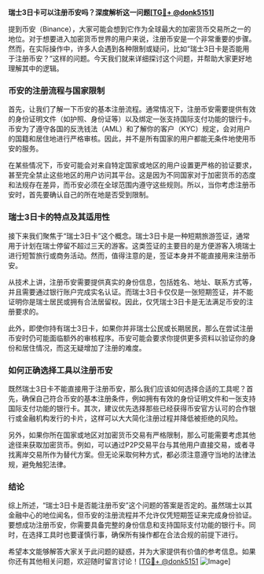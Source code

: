 **瑞士3日卡可以注册币安吗？深度解析这一问题[[TG💪+ @donk5151](https://t.me/s/donk5151)]**

提到币安（Binance），大家可能会想到它作为全球最大的加密货币交易所之一的地位。对于想要进入加密货币世界的用户来说，注册币安是一个非常重要的步骤。然而，在实际操作中，许多人会遇到各种限制或疑问，比如“瑞士3日卡是否能用于注册币安？”这样的问题。今天我们就来详细探讨这个问题，并帮助大家更好地理解其中的逻辑。

### 币安的注册流程与国家限制

首先，让我们了解一下币安的基本注册流程。通常情况下，注册币安需要提供有效的身份证明文件（如护照、身份证等）以及绑定一张支持国际支付功能的银行卡。币安为了遵守各国的反洗钱法（AML）和了解你的客户（KYC）规定，会对用户的国籍和居住地进行严格审核。因此，并不是所有国家的用户都能无条件地使用币安的服务。

在某些情况下，币安可能会对来自特定国家或地区的用户设置更严格的验证要求，甚至完全禁止这些地区的用户访问其平台。这是因为不同国家对于加密货币的态度和法规存在差异，而币安必须在全球范围内遵守这些规则。所以，当你考虑注册币安时，首先要确认自己的所在地是否受到限制。

### 瑞士3日卡的特点及其适用性

接下来我们聚焦于“瑞士3日卡”这个概念。瑞士3日卡是一种短期旅游签证，通常用于计划在瑞士停留不超过三天的游客。这类签证的主要目的是方便游客入境瑞士进行短暂旅行或商务活动。然而，值得注意的是，签证本身并不能直接用来注册币安。

从技术上讲，注册币安需要提供真实的身份信息，包括姓名、地址、联系方式等，并且需要通过银行账户完成实名认证。而瑞士3日卡仅仅是一张短期签证，并不能证明你是瑞士居民或拥有合法居留权。因此，仅凭瑞士3日卡是无法满足币安的注册要求的。

此外，即使你持有瑞士3日卡，如果你并非瑞士公民或长期居民，那么在尝试注册币安时仍可能面临额外的审核程序。币安可能会要求你提供更多资料以验证你的身份和居住情况，而这无疑增加了注册的难度。

### 如何正确选择工具以注册币安

既然瑞士3日卡不能直接用于注册币安，那么我们应该如何选择合适的工具呢？首先，确保自己符合币安的基本注册条件，例如拥有有效的身份证明文件和一张支持国际支付功能的银行卡。其次，建议优先选择那些已经获得币安官方认可的合作银行或金融机构发行的卡片，这样可以大大简化注册过程并降低被拒绝的风险。

另外，如果你所在国家或地区对加密货币交易有严格限制，那么可能需要考虑其他途径来获取加密货币。例如，可以通过P2P交易平台与其他用户直接交易，或者寻找离岸交易所作为替代方案。但无论采取何种方式，都必须注意遵守当地的法律法规，避免触犯法律。

### 结论

综上所述，“瑞士3日卡是否能注册币安”这个问题的答案是否定的。虽然瑞士以其金融中心的地位闻名，但币安的注册流程并不允许仅凭短期签证来完成身份验证。要想成功注册币安，你需要具备完整的身份信息和支持国际支付功能的银行卡。同时，在选择工具时也要谨慎行事，确保所有操作都在合法合规的前提下进行。

希望本文能够解答大家关于此问题的疑惑，并为大家提供有价值的参考信息。如果你还有其他相关问题，欢迎随时留言讨论！[[TG💪+ @donk5151](https://t.me/s/donk5151) ![Image](https://i.postimg.cc/rwNCRYN7/Snipaste-2025-04-30-17-27-05.png)]